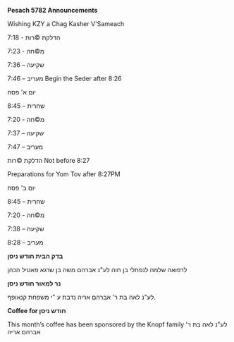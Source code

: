 **Pesach 5782  Announcements** 

Wishing KZY a Chag Kasher V'Sameach

הדלקת ©רות - 7:18
 
 7:23 - מ©חה

7:36 – שקיעה
 
 7:46 – מעריב
 Begin the Seder after 8:26
 
 
יום א' פסח

 8:45 – שחרית
 
 7:20 - מ©חה

7:37 – שקיעה

7:47 – מעריב

הדלקת ©רות
Not before
8:27

Preparations for Yom Tov
after 8:27PM



יום ב' פסח

 8:45 – שחרית
 
 7:20 - מ©חה

7:38 – שקיעה

8:28 – מעריב




**בדק הבית חודש ניסן**

לרפואה שלמה לנפתלי בן חוה
לע"נ אברהם משה בן שרגא
פאטיל הכהן

**נר למאור
חודש ניסן** 

לע"נ לאה בת ר' אברהם אריה
נדבת ע "י משפחת קנאופף.


**Coffee for חודש ניסן**  

This month’s coffee has
been sponsored by the
Knopf family לע"נ לאה בת ר' אברהם אריה
